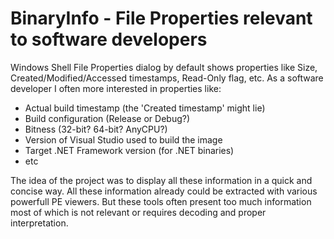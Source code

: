 # BinaryInfo - File Properties relevant to software developers

Windows Shell File Properties dialog by default shows properties like Size, Created/Modified/Accessed timestamps, Read-Only flag, etc.
As a software developer I often more interested in properties like:
* Actual build timestamp (the 'Created timestamp' might lie)
* Build configuration (Release or Debug?)
* Bitness (32-bit? 64-bit? AnyCPU?)
* Version of Visual Studio used to build the image
* Target .NET Framework version (for .NET binaries)
* etc

The idea of the project was to display all these information in a quick and concise way.
All these information already could be extracted with various powerfull PE viewers. 
But these tools often present too much information most of which is not relevant or requires decoding and proper interpretation.